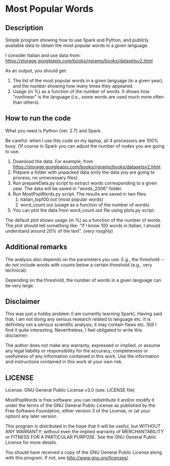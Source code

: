 # Most Popular Words

## Description

Simple program showing how to use Spark and Python, and publicly available data to 
obtain the most popular words in a given language.

I consider Italian and use data from:
https://storage.googleapis.com/books/ngrams/books/datasetsv2.html

As an output, you should get:
1) The list of the most popular words in a given language (in a given year), and the number showing how many times they appeared.
2) Usage (in %) as a function of the number of words. It shows how "nonlinear" is the language (i.e., some words
are used much more often than others).

## How to run the code

What you need is Python (ver. 2.7) and Spark.

Be careful: when I use this code on my laptop, all 4 processors are 100% busy. Of course in Spark
you can adjust the number of nodes you are going to use.

1. Download the data. For example, from https://storage.googleapis.com/books/ngrams/books/datasetsv2.html.
2. Prepare a folder with unpacked data (only the data you are going to process, no unnecessary files).
3. Run prepareData.py script to extract words corresponding to a given year. The data will be saved in "words_2006" folder.
4. Run MostPopWords.py script. The results are saved in two files:
	1) italian_top100.out (most popular words)
	2) word_count.out (usage as a function of the number of words)
5. You can plot the data from word_count.out file using plots.py script.

The default plot shows usage (in %) as a function of the number of words. 
The plot should tell something like: "If I know 100 words in Italian, 
I should understand around 20% of the text". (very roughly)

## Additional remarks

The analysis also depends on the parameters you use. E.g., the threshold -- 
do not include words with counts below a certain threshold (e.g., very technical).

Depending on the threshold, the number of words in a given language can be very large.

## Disclaimer

This was just a hobby problem (I am currently learning Spark). Having said that, 
I am not doing any serious research related to language etc. It is definitely 
not a serious scientific analysis, it may contain flaws etc. 
Still I find it quite interesting. Nevertheless, I feel obligated to write this disclaimer:

The author does not make any warranty, expressed or implied, or assume any legal liability or 
responsibility for the accuracy, completeness or usefulness of any information contained in this work. 
Use the information and instructions contained in this work at your own risk.

## LICENSE

License: GNU General Public License v3.0 (see: LICENSE file)

MostPopWords is free software: you can redistribute it and/or modify
it under the terms of the GNU General Public License as published by
the Free Software Foundation, either version 3 of the License, or
(at your option) any later version.

This program is distributed in the hope that it will be useful,
but WITHOUT ANY WARRANTY; without even the implied warranty of
MERCHANTABILITY or FITNESS FOR A PARTICULAR PURPOSE.  See the
GNU General Public License for more details.

You should have received a copy of the GNU General Public License
along with this program.  If not, see <http://www.gnu.org/licenses/>.
